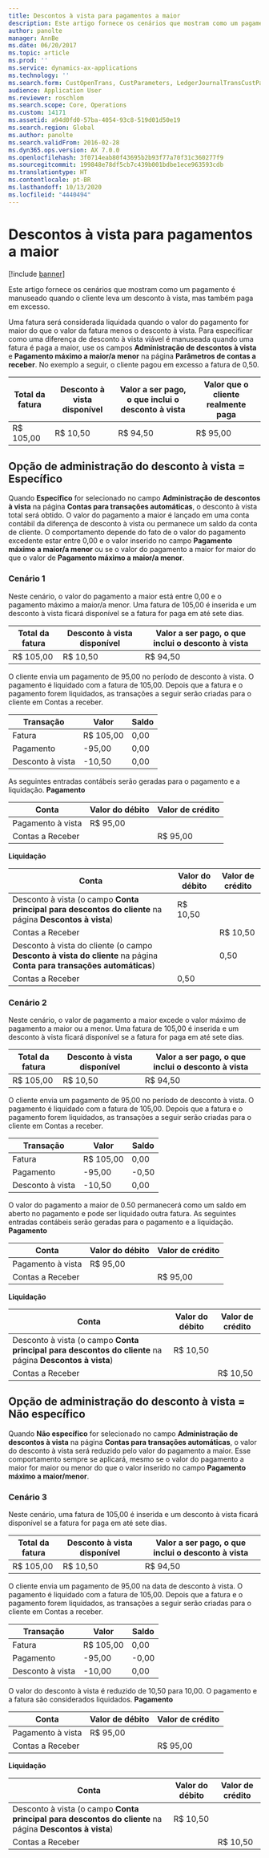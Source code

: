 ```yaml
---
title: Descontos à vista para pagamentos a maior
description: Este artigo fornece os cenários que mostram como um pagamento é manuseado quando o cliente leva um desconto à vista, mas também paga em excesso.
author: panolte
manager: AnnBe
ms.date: 06/20/2017
ms.topic: article
ms.prod: ''
ms.service: dynamics-ax-applications
ms.technology: ''
ms.search.form: CustOpenTrans, CustParameters, LedgerJournalTransCustPaym, LedgerJournalTransVendPaym, VendOpenTrans, VendParameters
audience: Application User
ms.reviewer: roschlom
ms.search.scope: Core, Operations
ms.custom: 14171
ms.assetid: a94d0fd0-57ba-4054-93c8-519d01d50e19
ms.search.region: Global
ms.author: panolte
ms.search.validFrom: 2016-02-28
ms.dyn365.ops.version: AX 7.0.0
ms.openlocfilehash: 3f0714eab80f43695b2b93f77a70f31c360277f9
ms.sourcegitcommit: 199848e78df5cb7c439b001bdbe1ece963593cdb
ms.translationtype: HT
ms.contentlocale: pt-BR
ms.lasthandoff: 10/13/2020
ms.locfileid: "4440494"
---
```

# <a name="cash-discounts-for-overpayments"></a>Descontos à vista para pagamentos a maior

[!include [banner](../includes/banner.md)]

Este artigo fornece os cenários que mostram como um pagamento é manuseado quando o cliente leva um desconto à vista, mas também paga em excesso. 

Uma fatura será considerada liquidada quando o valor do pagamento for maior do que o valor da fatura menos o desconto à vista. Para especificar como uma diferença de desconto à vista viável é manuseada quando uma fatura é paga a maior, use os campos **Administração de descontos à vista** e **Pagamento máximo a maior/a menor** na página **Parâmetros de contas a receber**. No exemplo a seguir, o cliente pagou em excesso a fatura de 0,50.

| Total da fatura | Desconto à vista disponível | Valor a ser pago, o que inclui o desconto à vista | Valor que o cliente realmente paga |
|---------------|-------------------------|-----------------------------------------------------|-----------------------------------|
| R$ 105,00        | R$ 10,50                   | R$ 94,50                                               | R$ 95,00                             |

## <a name="cash-discount-administration--specific"></a>Opção de administração do desconto à vista = Específico
Quando **Específico** for selecionado no campo **Administração de descontos à vista** na página **Contas para transações automáticas**, o desconto à vista total será obtido. O valor do pagamento a maior é lançado em uma conta contábil da diferença de desconto à vista ou permanece um saldo da conta de cliente. O comportamento depende do fato de o valor do pagamento excedente estar entre 0,00 e o valor inserido no campo **Pagamento máximo a maior/a menor** ou se o valor do pagamento a maior for maior do que o valor de **Pagamento máximo a maior/a menor**.

### <a name="scenario-1"></a>Cenário 1

Neste cenário, o valor do pagamento a maior está entre 0,00 e o pagamento máximo a maior/a menor. Uma fatura de 105,00 é inserida e um desconto à vista ficará disponível se a fatura for paga em até sete dias.

| Total da fatura | Desconto à vista disponível | Valor a ser pago, o que inclui o desconto à vista |
|---------------|-------------------------|-----------------------------------------------------|
| R$ 105,00        | R$ 10,50                   | R$ 94,50                                               |

O cliente envia um pagamento de 95,00 no período de desconto à vista. O pagamento é liquidado com a fatura de 105,00. Depois que a fatura e o pagamento forem liquidados, as transações a seguir serão criadas para o cliente em Contas a receber.

| Transação   | Valor | Saldo |
|---------------|--------|---------|
| Fatura       | R$ 105,00 | 0,00    |
| Pagamento       | -95,00 | 0,00    |
| Desconto à vista | -10,50 | 0,00    |

As seguintes entradas contábeis serão geradas para o pagamento e a liquidação. **Pagamento**

| Conta             | Valor do débito | Valor de crédito |
|---------------------|--------------|---------------|
| Pagamento à vista                | R$ 95,00        |               |
| Contas a Receber |              | R$ 95,00         |

**Liquidação**

| Conta                                                                                                          | Valor do débito | Valor de crédito |
|------------------------------------------------------------------------------------------------------------------|--------------|---------------|
| Desconto à vista (o campo **Conta principal para descontos do cliente** na página **Descontos à vista**)                 | R$ 10,50        |               |
| Contas a Receber                                                                                              |              | R$ 10,50         |
| Desconto à vista do cliente (o campo **Desconto à vista do cliente** na página **Conta para transações automáticas**) |              | 0,50          |
| Contas a Receber                                                                                              | 0,50         |               |

### <a name="scenario-2"></a>Cenário 2

Neste cenário, o valor de pagamento a maior excede o valor máximo de pagamento a maior ou a menor. Uma fatura de 105,00 é inserida e um desconto à vista ficará disponível se a fatura for paga em até sete dias.

| Total da fatura | Desconto à vista disponível | Valor a ser pago, o que inclui o desconto à vista |
|---------------|-------------------------|-----------------------------------------------------|
| R$ 105,00        | R$ 10,50                   | R$ 94,50                                               |

O cliente envia um pagamento de 95,00 no período de desconto à vista. O pagamento é liquidado com a fatura de 105,00. Depois que a fatura e o pagamento forem liquidados, as transações a seguir serão criadas para o cliente em Contas a receber.

| Transação   | Valor | Saldo |
|---------------|--------|---------|
| Fatura       | R$ 105,00 | 0,00    |
| Pagamento       | -95,00 | -0,50   |
| Desconto à vista | -10,50 | 0,00    |

O valor do pagamento a maior de 0.50 permanecerá como um saldo em aberto no pagamento e pode ser liquidado outra fatura. As seguintes entradas contábeis serão geradas para o pagamento e a liquidação. **Pagamento**

| Conta             | Valor do débito | Valor de crédito |
|---------------------|--------------|---------------|
| Pagamento à vista                | R$ 95,00        |               |
| Contas a Receber |              | R$ 95,00         |

**Liquidação**

| Conta                                                                                          | Valor do débito | Valor de crédito |
|--------------------------------------------------------------------------------------------------|--------------|---------------|
| Desconto à vista (o campo **Conta principal para descontos do cliente** na página **Descontos à vista**) | R$ 10,50        |               |
| Contas a Receber                                                                              |              | R$ 10,50         |

## <a name="cash-discount-administration--unspecific"></a>Opção de administração do desconto à vista = Não específico
Quando **Não específico** for selecionado no campo **Administração de descontos à vista** na página **Contas para transações automáticas**, o valor do desconto à vista será reduzido pelo valor do pagamento a maior. Esse comportamento sempre se aplicará, mesmo se o valor do pagamento a maior for maior ou menor do que o valor inserido no campo **Pagamento máximo a maior/menor**.

### <a name="scenario-3"></a>Cenário 3

Neste cenário, uma fatura de 105,00 é inserida e um desconto à vista ficará disponível se a fatura for paga em até sete dias.

| Total da fatura | Desconto à vista disponível | Valor a ser pago, o que inclui o desconto à vista |
|---------------|-------------------------|-----------------------------------------------------|
| R$ 105,00        | R$ 10,50                   | R$ 94,50                                               |

O cliente envia um pagamento de 95,00 na data de desconto à vista. O pagamento é liquidado com a fatura de 105,00. Depois que a fatura e o pagamento forem liquidados, as transações a seguir serão criadas para o cliente em Contas a receber.

| Transação   | Valor | Saldo |
|---------------|--------|---------|
| Fatura       | R$ 105,00 | 0,00    |
| Pagamento       | -95,00 | -0,00   |
| Desconto à vista | -10,00 | 0,00    |

O valor do desconto à vista é reduzido de 10,50 para 10,00. O pagamento e a fatura são considerados liquidados. **Pagamento**

| Conta             | Valor de débito | Valor de crédito |
|---------------------|--------------|---------------|
| Pagamento à vista                | R$ 95,00        |               |
| Contas a Receber |              | R$ 95,00         |

**Liquidação**

| Conta                                                                                          | Valor do débito | Valor de crédito |
|--------------------------------------------------------------------------------------------------|--------------|---------------|
| Desconto à vista (o campo **Conta principal para descontos do cliente** na página **Descontos à vista**) | R$ 10,50        |               |
| Contas a Receber                                                                              |              | R$ 10,50         |





